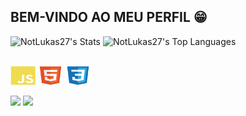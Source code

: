 ## BEM-VINDO AO MEU PERFIL 😁

![NotLukas27's Stats](https://github-readme-stats.vercel.app/api?username=NotLukas27&theme=monokai&show_icons=true&hide_border=true&count_private=true)
![NotLukas27's Top Languages](https://github-readme-stats.vercel.app/api/top-langs/?username=NotLukas27&theme=monokai&show_icons=true&hide_border=true&layout=compact)
    
<div style="display: inline_block"><br> <!-- Devicons das linguagens usadas no perfil -->
  <img align="center" alt="Js" height="30" width="40" src="https://raw.githubusercontent.com/devicons/devicon/master/icons/javascript/javascript-plain.svg">
  <img align="center" alt="HTML" height="30" width="40" src="https://raw.githubusercontent.com/devicons/devicon/master/icons/html5/html5-original.svg">
  <img align="center" alt="CSS" height="30" width="40" src="https://raw.githubusercontent.com/devicons/devicon/master/icons/css3/css3-original.svg">
</div>
 
<br>
 
<div> <!-- Links e imagens das redes sociais ou diversos-->
  <a href="https://www.instagram.com/lucas_venancioth/profilecard/?igsh=ZnpkNHV2NzIncG13" target="_blank"><img src="https://img.shields.io/badge/-Instagram-%23E4405F?style=for-the-badge&logo=instagram&logoColor=white" target="_blank"></a>
  <a href="www.linkedin.com/in/lucas-venancio-thiele-598b9b287" target="_blank"><img src="https://img.shields.io/badge/-LinkedIn-%230077B5?style=for-the-badge&logo=linkedin&logoColor=white" target="_blank"></a>
</div>
